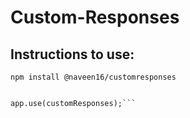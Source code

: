 # Custom-Responses

## Instructions to use:

```npm install @naveen16/customresponses```

```const customResponses = require('@naveen16/customresponses');

app.use(customResponses);```
